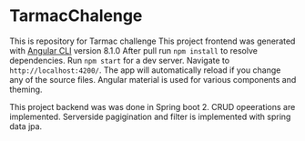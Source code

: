# TarmacChalenge
This is repository for Tarmac challenge
This project frontend was generated with [Angular CLI](https://github.com/angular/angular-cli) version 8.1.0
After pull run `npm install` to resolve dependencies.
Run `npm start` for a dev server. Navigate to `http://localhost:4200/`. The app will automatically reload if you change any of the source files.
Angular material is used for various components and theming.

This project backend was was done in Spring boot 2. CRUD opeerations are implemented.
Serverside pagigination and filter is implemented with spring data jpa.


